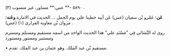 ٥٨٩٠ -** عس:** مساور، غير منسوب (٣) .

**عَن:** عَمْرو بْن سفيان (عس) عَن أبيه خطبنا علي يوم الجمل ... الحديث في الامارة.**وعَنه:** مروان بْن معاوية الفزاري (١) (عس) .

روى له النَّسَائي فِي "مَسْنَدِ علي" هذا الحديث الواحد.من اسمه مستقيم ومستلم ومسترم ومستنير ومستور ومستورد

• مستقيم بْن عبد الملك. وهو عثمان بن عبد الملك. تقدم.